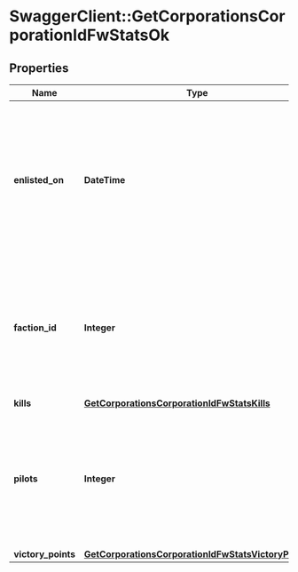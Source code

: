 # SwaggerClient::GetCorporationsCorporationIdFwStatsOk

## Properties
Name | Type | Description | Notes
------------ | ------------- | ------------- | -------------
**enlisted_on** | **DateTime** | The enlistment date of the given corporation into faction warfare. Will not be included if corporation is not enlisted in faction warfare | [optional] 
**faction_id** | **Integer** | The faction the given corporation is enlisted to fight for. Will not be included if corporation is not enlisted in faction warfare | [optional] 
**kills** | [**GetCorporationsCorporationIdFwStatsKills**](GetCorporationsCorporationIdFwStatsKills.md) |  | 
**pilots** | **Integer** | How many pilots the enlisted corporation has. Will not be included if corporation is not enlisted in faction warfare | [optional] 
**victory_points** | [**GetCorporationsCorporationIdFwStatsVictoryPoints**](GetCorporationsCorporationIdFwStatsVictoryPoints.md) |  | 


